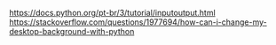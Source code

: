 https://docs.python.org/pt-br/3/tutorial/inputoutput.html
https://stackoverflow.com/questions/1977694/how-can-i-change-my-desktop-background-with-python
